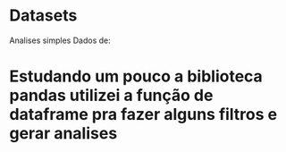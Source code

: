 # Datasets
Analises simples
Dados de:

# Estudando um pouco a biblioteca pandas utilizei a função de dataframe pra fazer alguns filtros e gerar analises
